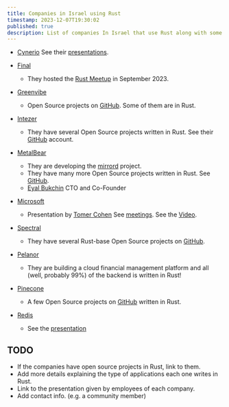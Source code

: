 ```yaml
---
title: Companies in Israel using Rust
timestamp: 2023-12-07T19:30:02
published: true
description: List of companies In Israel that use Rust along with some information on what they use it for.
---
```


* [Cynerio](https://www.cynerio.com/)
    See their [presentations](/tlv).

* [Final](https://www.final.co.il/)
    * They hosted the [Rust Meetup](/tlv) in September 2023.

* [Greenvibe](https://greenvibe.io/)
    * Open Source projects on [GitHub](https://github.com/greenvibe-io). Some of them are in Rust.

* [Intezer](https://intezer.com/)
    * They have several Open Source projects written in Rust. See their [GitHub](https://github.com/intezer) account.

* [MetalBear](https://metalbear.co)
    * They are developing the [mirrord](https://github.com/metalbear-co/mirrord) project.
    * They have many more Open Source projects written in Rust. See [GitHub](https://github.com/metalbear-co).
    * [Eyal Bukchin](https://www.linkedin.com/in/eyal-bukchin/) CTO and Co-Founder

* [Microsoft](https://www.microsoft.com/)
    * Presentation by [Tomer Cohen](https://www.linkedin.com/in/tomercode/) See [meetings](/meetings). See the [Video](https://youtu.be/Fi--zxTU-8w).

* [Spectral](https://spectralops.io/)
    * They have several Rust-base Open Source projects on [GitHub](https://github.com/SpectralOps).

* [Pelanor](https://www.pelanor.io/)
    * They are building a cloud financial management platform and all (well, probably 99%) of the backend is written in Rust!

* [Pinecone](https://www.pinecone.io/)
    * A few Open Source projects on [GitHub](https://github.com/pinecone-io) written in Rust.

* [Redis](https://redis.com/)
    * See the [presentation](/tlv)



## TODO

* If the companies have open source projects in Rust, link to them.
* Add more details explaining the type of applications each one writes in Rust.
* Link to the presentation given by employees of each company.
* Add contact info. (e.g. a community member)
